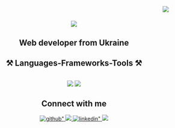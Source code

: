 <img align="right" src="https://visitor-badge.laobi.icu/badge?page_id=vtitov90.vtitov90" />

<h1 align="center">
    <img src="https://readme-typing-svg.herokuapp.com/?font=Righteous&size=35&center=true&vCenter=true&width=500&height=70&duration=4000&lines=Hello+There!+👋;+I'm+Valeriy+Titov!;" />
</h1>

<h2 align="center">Web developer from Ukraine</h2>

<h2 align="center">⚒️ Languages-Frameworks-Tools ⚒️</h2>
<br/>
<div align="center">
    <img src="https://skillicons.dev/icons?i=bootstrap,html,css,javascript,ts,nodejs,express,postgres,mongodb,jquery&perline=10" />
    <img src="https://skillicons.dev/icons?i=jest,sass,webpack,pug,git,github,postman,vscode" /><br>
</div>


<div align="center">
    <h2>Connect with me  </h2>
    <a href="https://github.com/vtitov90" target="_blank">
        <img src=https://img.shields.io/badge/github-%2324292e.svg?&style=for-the-badge&logo=github&logoColor=white alt=github" />
    </a>
    <a href="mailto:valeriytitov90@gmail.com" >
        <img src="https://img.shields.io/badge/Gmail-333333?style=for-the-badge&logo=gmail&logoColor=red alt=gmail" />
    </a>
    <a href="https://www.linkedin.com/in/valeriy-titov-a209b3312/" target="_blank">
        <img src=https://img.shields.io/badge/linkedin-%231E77B5.svg?&style=for-the-badge&logo=linkedin&logoColor=white alt=linkedin" />
    </a>
    <a href="https://t.me/valery_tit0v" >
        <img src="https://img.shields.io/badge/telegram-0077B5?style=for-the-badge&logo=telegram&logoColor=white">
    </a>
</div>  

<br/>


